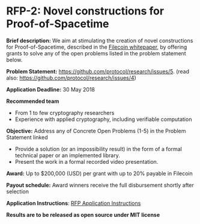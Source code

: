 # RFP-2: Novel constructions for Proof-of-Spacetime

**Brief description:**
We aim at stimulating the creation of novel constructions for Proof-of-Spacetime, described in the [Filecoin whitepaper](https://filecoin.io/filecoin.pdf), by offering grants to solve any of the open problems listed in the problem statement below.

**Problem Statement:** https://github.com/protocol/research/issues/5.  (read also: https://github.com/protocol/research/issues/4)

**Application Deadline:** 30 May 2018

**Recommended team**
 - From 1 to few cryptography researchers
 - Experience with applied cryptography, including verifiable computation

**Objective:** Address any of Concrete Open Problems (1-5) in the Problem Statement linked
  - Provide a solution (or an impossibility result) in the form of a formal technical paper or an implemented library.
  - Present the work in a formal recorded video presentation.

**Award:** Up to $200,000 (USD) per grant with up to 20% payable in Filecoin

**Payout schedule:** Award winners receive the full disbursement shortly after selection

**Application Instructions**: [RFP Application Instructions](https://github.com/protocol/research-RFPs/blob/master/RFP-application-instructions.md)

**Results are to be released as open source under MIT license**
